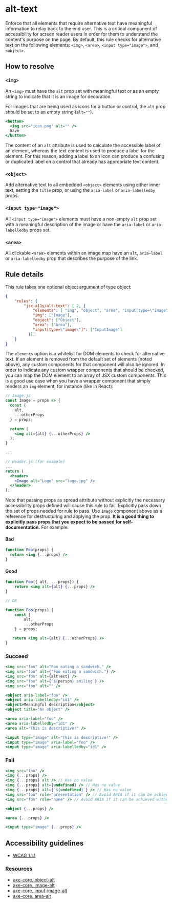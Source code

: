 # alt-text

Enforce that all elements that require alternative text have meaningful information to relay back to the end user. This
is a critical component of accessibility for screen reader users in order for them to understand the content's purpose
on the page. By default, this rule checks for alternative text on the following
elements: `<img>`, `<area>`, `<input type="image">`, and `<object>`.

## How to resolve

### `<img>`

An `<img>` must have the `alt` prop set with meaningful text or as an empty string to indicate that it is an image for
decoration.

For images that are being used as icons for a button or control, the `alt` prop should be set to an empty
string (`alt=""`).

```jsx
<button>
  <img src="icon.png" alt="" />
  Save
</button>
```

The content of an `alt` attribute is used to calculate the accessible label of an element, whereas the text content is
used to produce a label for the element. For this reason, adding a label to an icon can produce a confusing or
duplicated label on a control that already has appropriate text content.

### `<object>`

Add alternative text to all embedded `<object>` elements using either inner text, setting the `title` prop, or using
the `aria-label` or `aria-labelledby` props.

### `<input type="image">`

All `<input type="image">` elements must have a non-empty `alt` prop set with a meaningful description of the image or
have the `aria-label` or `aria-labelledby` props set.

### `<area>`

All clickable `<area>` elements within an image map have an `alt`, `aria-label` or `aria-labelledby` prop that describes
the purpose of the link.

## Rule details

This rule takes one optional object argument of type object:

```json
{
    "rules": {
        "jsx-a11y/alt-text": [ 2, {
            "elements": [ "img", "object", "area", "input[type=\"image\"]" ],
            "img": ["Image"],
            "object": ["Object"],
            "area": ["Area"],
            "input[type=\"image\"]": ["InputImage"]
          }],
    }
}
```

The `elements` option is a whitelist for DOM elements to check for alternative text. If an element is removed from the
default set of elements (noted above), any custom components for that component will also be ignored. In order to
indicate any custom wrapper components that should be checked, you can map the DOM element to an array of JSX custom
components. This is a good use case when you have a wrapper component that simply renders an `img` element, for
instance (like in React):

```jsx
// Image.js
const Image = props => {
  const {
    alt,
    ...otherProps
  } = props;

  return (
    <img alt={alt} {...otherProps} />
  );
}

...

// Header.js (for example)
...
return (
  <header>
    <Image alt="Logo" src="logo.jpg" />
  </header>
);
```

Note that passing props as spread attribute without explicitly the necessary accessibility props defined will cause this
rule to fail. Explicitly pass down the set of props needed for rule to pass. Use `Image` component above as a reference
for destructuring and applying the prop. **It is a good thing to explicitly pass props that you expect to be passed for
self-documentation.** For example:

#### Bad

```jsx
function Foo(props) {
  return <img {...props} />
}
```

#### Good

```jsx
function Foo({ alt, ...props}) {
    return <img alt={alt} {...props} />
}

// OR

function Foo(props) {
    const {
        alt,
        ...otherProps
    } = props;

   return <img alt={alt} {...otherProps} />
}
```

### Succeed

```jsx
<img src="foo" alt="Foo eating a sandwich." />
<img src="foo" alt={"Foo eating a sandwich."} />
<img src="foo" alt={altText} />
<img src="foo" alt={`${person} smiling`} />
<img src="foo" alt="" />

<object aria-label="foo" />
<object aria-labelledby="id1" />
<object>Meaningful description</object>
<object title="An object" />

<area aria-label="foo" />
<area aria-labelledby="id1" />
<area alt="This is descriptive!" />

<input type="image" alt="This is descriptive!" />
<input type="image" aria-label="foo" />
<input type="image" aria-labelledby="id1" />

```

### Fail

```jsx
<img src="foo" />
<img {...props} />
<img {...props} alt /> // Has no value
<img {...props} alt={undefined} /> // Has no value
<img {...props} alt={`${undefined}`} /> // Has no value
<img src="foo" role="presentation" /> // Avoid ARIA if it can be achieved without
<img src="foo" role="none" /> // Avoid ARIA if it can be achieved without

<object {...props} />

<area {...props} />

<input type="image" {...props} />
```

## Accessibility guidelines

- [WCAG 1.1.1](https://www.w3.org/WAI/WCAG21/Understanding/non-text-content.html)

### Resources

- [axe-core, object-alt](https://dequeuniversity.com/rules/axe/3.2/object-alt)
- [axe-core, image-alt](https://dequeuniversity.com/rules/axe/3.2/image-alt)
- [axe-core, input-image-alt](https://dequeuniversity.com/rules/axe/3.2/input-image-alt)
- [axe-core, area-alt](https://dequeuniversity.com/rules/axe/3.2/area-alt)
